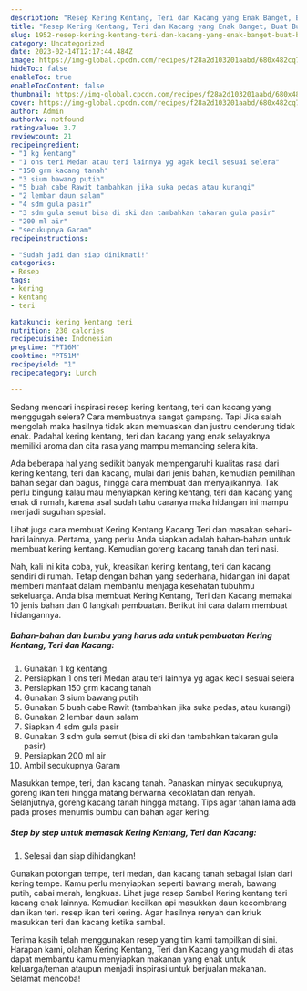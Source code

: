 ```yaml
---
description: "Resep Kering Kentang, Teri dan Kacang yang Enak Banget, Buat Buka Puasa Menggugah Selera"
title: "Resep Kering Kentang, Teri dan Kacang yang Enak Banget, Buat Buka Puasa Menggugah Selera"
slug: 1952-resep-kering-kentang-teri-dan-kacang-yang-enak-banget-buat-buka-puasa-menggugah-selera
category: Uncategorized
date: 2023-02-14T12:17:44.484Z
image: https://img-global.cpcdn.com/recipes/f28a2d103201aabd/680x482cq70/kering-kentang-teri-dan-kacang-foto-resep-utama.jpg
hideToc: false
enableToc: true
enableTocContent: false
thumbnail: https://img-global.cpcdn.com/recipes/f28a2d103201aabd/680x482cq70/kering-kentang-teri-dan-kacang-foto-resep-utama.jpg
cover: https://img-global.cpcdn.com/recipes/f28a2d103201aabd/680x482cq70/kering-kentang-teri-dan-kacang-foto-resep-utama.jpg
author: Admin
authorAv: notfound
ratingvalue: 3.7
reviewcount: 21
recipeingredient:
- "1 kg kentang"
- "1 ons teri Medan atau teri lainnya yg agak kecil sesuai selera"
- "150 grm kacang tanah"
- "3 sium bawang putih"
- "5 buah cabe Rawit tambahkan jika suka pedas atau kurangi"
- "2 lembar daun salam"
- "4 sdm gula pasir"
- "3 sdm gula semut bisa di ski dan tambahkan takaran gula pasir"
- "200 ml air"
- "secukupnya Garam"
recipeinstructions:

- "Sudah jadi dan siap dinikmati!"
categories:
- Resep
tags:
- kering
- kentang
- teri

katakunci: kering kentang teri 
nutrition: 230 calories
recipecuisine: Indonesian
preptime: "PT16M"
cooktime: "PT51M"
recipeyield: "1"
recipecategory: Lunch

---
```



Sedang mencari inspirasi resep kering kentang, teri dan kacang yang menggugah selera? Cara membuatnya sangat gampang. Tapi Jika salah mengolah maka hasilnya tidak akan memuaskan dan justru cenderung tidak enak. Padahal kering kentang, teri dan kacang yang enak selayaknya memiliki aroma dan cita rasa yang mampu memancing selera kita.


Ada beberapa hal yang sedikit banyak mempengaruhi kualitas rasa dari kering kentang, teri dan kacang, mulai dari jenis bahan, kemudian pemilihan bahan segar dan bagus, hingga cara membuat dan menyajikannya. Tak perlu bingung kalau mau menyiapkan kering kentang, teri dan kacang yang enak di rumah, karena asal sudah tahu caranya maka hidangan ini mampu menjadi suguhan spesial.

Lihat juga cara membuat Kering Kentang Kacang Teri dan masakan sehari-hari lainnya. Pertama, yang perlu Anda siapkan adalah bahan-bahan untuk membuat kering kentang. Kemudian goreng kacang tanah dan teri nasi.


Nah, kali ini kita coba, yuk, kreasikan kering kentang, teri dan kacang sendiri di rumah. Tetap dengan bahan yang sederhana, hidangan ini dapat memberi manfaat dalam membantu menjaga kesehatan tubuhmu sekeluarga. Anda bisa membuat Kering Kentang, Teri dan Kacang memakai 10 jenis bahan dan 0 langkah pembuatan. Berikut ini cara dalam membuat hidangannya.

<!--inarticleads1-->

##### Bahan-bahan dan bumbu yang harus ada untuk pembuatan Kering Kentang, Teri dan Kacang:

1. Gunakan 1 kg kentang
1. Persiapkan 1 ons teri Medan atau teri lainnya yg agak kecil sesuai selera
1. Persiapkan 150 grm kacang tanah
1. Gunakan 3 sium bawang putih
1. Gunakan 5 buah cabe Rawit (tambahkan jika suka pedas, atau kurangi)
1. Gunakan 2 lembar daun salam
1. Siapkan 4 sdm gula pasir
1. Gunakan 3 sdm gula semut (bisa di ski dan tambahkan takaran gula pasir)
1. Persiapkan 200 ml air
1. Ambil secukupnya Garam


Masukkan tempe, teri, dan kacang tanah. Panaskan minyak secukupnya, goreng ikan teri hingga matang berwarna kecoklatan dan renyah. Selanjutnya, goreng kacang tanah hingga matang. Tips agar tahan lama ada pada proses menumis bumbu dan bahan agar kering. 

<!--inarticleads2-->

##### Step by step untuk memasak Kering Kentang, Teri dan Kacang:


1. Selesai dan siap dihidangkan!

Gunakan potongan tempe, teri medan, dan kacang tanah sebagai isian dari kering tempe. Kamu perlu menyiapkan seperti bawang merah, bawang putih, cabai merah, lengkuas. Lihat juga resep Sambel Kering kentang teri kacang enak lainnya. Kemudian kecilkan api masukkan daun kecombrang dan ikan teri. resep ikan teri kering. Agar hasilnya renyah dan kriuk masukkan teri dan kacang ketika sambal. 

Terima kasih telah menggunakan resep yang tim kami tampilkan di sini. Harapan kami, olahan Kering Kentang, Teri dan Kacang yang mudah di atas dapat membantu kamu menyiapkan makanan yang enak untuk keluarga/teman ataupun menjadi inspirasi untuk berjualan makanan. Selamat mencoba!
